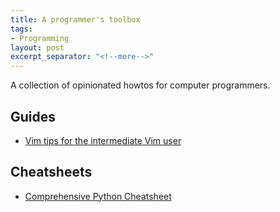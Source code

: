 ```yaml
---
title: A programmer's toolbox
tags:
- Programming
layout: post
excerpt_separator: "<!--more-->"
---
```


A collection of opinionated howtos for computer programmers. 
<!--more-->

## Guides
* [Vim tips for the intermediate Vim user](https://jemma.dev/blog/intermediate-vim-tips)

## Cheatsheets
* [Comprehensive Python Cheatsheet](https://gto76.github.io/python-cheatsheet)
